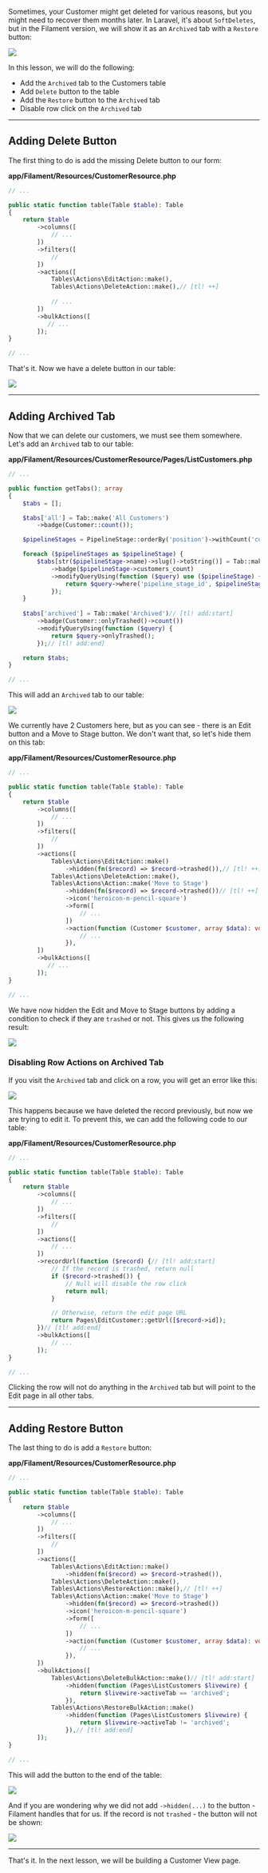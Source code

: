 Sometimes, your Customer might get deleted for various reasons, but you might need to recover them months later. In Laravel, it's about `SoftDeletes`, but in the Filament version, we will show it as an `Archived` tab with a `Restore` button:

![](https://laraveldaily.com/uploads/2023/10/customersArchivedTabRestore.png)

In this lesson, we will do the following:

- Add the `Archived` tab to the Customers table
- Add `Delete` button to the table
- Add the `Restore` button to the `Archived` tab
- Disable row click on the `Archived` tab

---

## Adding Delete Button

The first thing to do is add the missing Delete button to our form:

**app/Filament/Resources/CustomerResource.php**
```php
// ...

public static function table(Table $table): Table
{
    return $table
        ->columns([
            // ...
        ])
        ->filters([
            //
        ])
        ->actions([
            Tables\Actions\EditAction::make(),
            Tables\Actions\DeleteAction::make(),// [tl! ++]
           
            // ...
        ])
        ->bulkActions([
           // ...
        ]);
}

// ...
```

That's it. Now we have a delete button in our table:

![](https://laraveldaily.com/uploads/2023/10/customersDeleteButton.png)

---

## Adding Archived Tab

Now that we can delete our customers, we must see them somewhere. Let's add an `Archived` tab to our table:

**app/Filament/Resources/CustomerResource/Pages/ListCustomers.php**
```php
// ...

public function getTabs(): array
{
    $tabs = [];

    $tabs['all'] = Tab::make('All Customers')
        ->badge(Customer::count());

    $pipelineStages = PipelineStage::orderBy('position')->withCount('customers')->get();

    foreach ($pipelineStages as $pipelineStage) {
        $tabs[str($pipelineStage->name)->slug()->toString()] = Tab::make($pipelineStage->name)
            ->badge($pipelineStage->customers_count)
            ->modifyQueryUsing(function ($query) use ($pipelineStage) {
                return $query->where('pipeline_stage_id', $pipelineStage->id);
            });
    }
    
    $tabs['archived'] = Tab::make('Archived')// [tl! add:start]
        ->badge(Customer::onlyTrashed()->count())
        ->modifyQueryUsing(function ($query) {
            return $query->onlyTrashed();
        });// [tl! add:end]

    return $tabs;
}

// ...
```

This will add an `Archived` tab to our table:

![](https://laraveldaily.com/uploads/2023/10/customersArchivedTab.png)

We currently have 2 Customers here, but as you can see - there is an Edit button and a Move to Stage button. We don't want that, so let's hide them on this tab:

**app/Filament/Resources/CustomerResource.php**
```php
// ...

public static function table(Table $table): Table
{
    return $table
        ->columns([
            // ...
        ])
        ->filters([
            //
        ])
        ->actions([
            Tables\Actions\EditAction::make()
                ->hidden(fn($record) => $record->trashed()),// [tl! ++]
            Tables\Actions\DeleteAction::make(),
            Tables\Actions\Action::make('Move to Stage')
                ->hidden(fn($record) => $record->trashed())// [tl! ++]
                ->icon('heroicon-m-pencil-square')
                ->form([
                    // ...
                ])
                ->action(function (Customer $customer, array $data): void {
                    // ...
                }),
        ])
        ->bulkActions([
           // ...
        ]);
}

// ...
```

We have now hidden the Edit and Move to Stage buttons by adding a condition to check if they are `trashed` or not. This gives us the following result:

![](https://laraveldaily.com/uploads/2023/10/customersArchivedTabHiddenButtons.png)

### Disabling Row Actions on Archived Tab

If you visit the `Archived` tab and click on a row, you will get an error like this:

![](https://laraveldaily.com/uploads/2023/10/customersArchivedTabRowClickError.png)

This happens because we have deleted the record previously, but now we are trying to edit it. To prevent this, we can add the following code to our table:

**app/Filament/Resources/CustomerResource.php**
```php
// ...

public static function table(Table $table): Table
{
    return $table
        ->columns([
            // ...
        ])
        ->filters([
            //
        ])
        ->actions([
            // ... 
        ])
        ->recordUrl(function ($record) {// [tl! add:start]
            // If the record is trashed, return null
            if ($record->trashed()) {
                // Null will disable the row click
                return null;
            }

            // Otherwise, return the edit page URL
            return Pages\EditCustomer::getUrl([$record->id]);
        })// [tl! add:end]
        ->bulkActions([
            // ...
        ]);
}

// ...
```

Clicking the row will not do anything in the `Archived` tab but will point to the Edit page in all other tabs.

---

## Adding Restore Button

The last thing to do is add a `Restore` button:


**app/Filament/Resources/CustomerResource.php**
```php
// ...

public static function table(Table $table): Table
{
    return $table
        ->columns([
            // ...
        ])
        ->filters([
            //
        ])
        ->actions([
            Tables\Actions\EditAction::make()
                ->hidden(fn($record) => $record->trashed()),
            Tables\Actions\DeleteAction::make(),
            Tables\Actions\RestoreAction::make(),// [tl! ++]
            Tables\Actions\Action::make('Move to Stage')
                ->hidden(fn($record) => $record->trashed())
                ->icon('heroicon-m-pencil-square')
                ->form([
                    // ...
                ])
                ->action(function (Customer $customer, array $data): void {
                    // ...
                }),
        ])
        ->bulkActions([
            Tables\Actions\DeleteBulkAction::make()// [tl! add:start]
                ->hidden(function (Pages\ListCustomers $livewire) {
                    return $livewire->activeTab == 'archived';
                }),
            Tables\Actions\RestoreBulkAction::make()
                ->hidden(function (Pages\ListCustomers $livewire) {
                    return $livewire->activeTab != 'archived';
                }),// [tl! add:end]
        ]);
}

// ...
```

This will add the button to the end of the table:

![](https://laraveldaily.com/uploads/2023/10/customersArchivedTabRestoreButton.png)

And if you are wondering why we did not add `->hidden(...)` to the button - Filament handles that for us. If the record is not `trashed` - the button will not be shown:

![](https://laraveldaily.com/uploads/2023/10/customersArchivedTabRestoreButtonHidden.png)

---

That's it. In the next lesson, we will be building a Customer View page.
